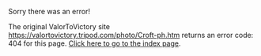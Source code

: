 

Sorry there was an error!

The original ValorToVictory site https://valortovictory.tripod.com/photo/Croft-ph.htm returns an error code: 404 for this page. [Click here to go to the index page](../index.md).